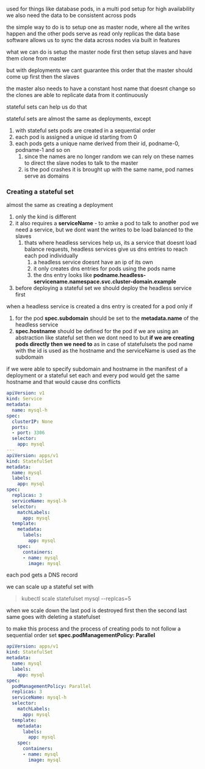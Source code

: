 used for things like database pods, in a multi pod setup for high availability
we also need the data to be consistent across pods

the simple way to do is to setup one as master node, where all the writes happen and the other pods serve as read only replicas
the data base software allows us to sync the data across nodes via built in features

what we can do is setup the master node first then setup slaves and have them clone from master

but with deployments we cant guarantee this order that the master should come up first then the slaves

the master also needs to have a constant host name that doesnt change so the clones are able to replicate data from it continuously 

stateful sets can help us do that

stateful sets are almost the same as deployments, except

1. with stateful sets pods are created in a sequential order
2. each pod is assigned a unique id starting from 0
3. each pods gets a unique name derived from their id, podname-0, podname-1 and so on
	1. since the names are no longer random we can rely on these names to direct the slave nodes to talk to the master
	2. is the pod crashes it is brought up with the same name, pod names serve as domains

### Creating a stateful set

almost the same as creating a deployment
1. only the kind is different
2. it also requires a **serviceName** - to amke a pod to talk to another pod we need a service, but we dont want the writes to be load balanced to the slaves
	1. thats where headless services help us, its a service that doesnt load balance requests, headless services give us dns entries to reach each pod individually
		1. a headless service doesnt have an ip of its own 
		2. it only creates dns entries for pods using the pods name
		3. the dns entry looks like **podname.headless-servicename.namespace.svc.cluster-domain.example**
3. before deploying a stateful set we should deploy the headless service first

when a headless service is created a dns entry is created for a pod only if 
1. for the pod **spec.subdomain** should be set to the **metadata.name** of the headless service
2. **spec.hostname** should be defined for the pod
if we are using an abstraction like stateful set then we dont need to but **if we are creating pods directly then we need to** as in case of statefulsets the pod name with the id is used as the hostname and the serviceName is used as the subdomain

if we were able to specify subdomain and hostname in the manifest of a deployment or a stateful set each and every pod would get the same hostname and that would cause dns conflicts

```yml
apiVersion: v1
kind: Service
metadata:
  name: mysql-h
spec:
  clusterIP: None
  ports: 
  - port: 3306
  selector:
    app: mysql
---
apiVersion: apps/v1
kind: StatefulSet
metadata:
  name: mysql
  labels:
    app: mysql
spec: 
  replicas: 3
  serviceName: mysql-h
  selector:
    matchLabels: 
      app: mysql
  template: 
    metadata: 
      labels:
        app: mysql
    spec:
      containers:
      - name: mysql
        image: mysql
```

each pod gets a DNS record

we can scale up a stateful set with

>kubectl scale statefulset mysql --replcas=5

when we scale down the last pod is destroyed first then the second last
same goes with deleting a statefulset

to make this process and the process of creating pods to not follow a sequential order set **spec.podManagementPolicy: Parallel**
```yml
apiVersion: apps/v1
kind: StatefulSet
metadata:
  name: mysql
  labels:
    app: mysql
spec: 
  podManagementPolicy: Parallel
  replicas: 3
  serviceName: mysql-h
  selector:
    matchLabels: 
      app: mysql
  template: 
    metadata: 
      labels:
        app: mysql
    spec:
      containers:
      - name: mysql
        image: mysql
```

